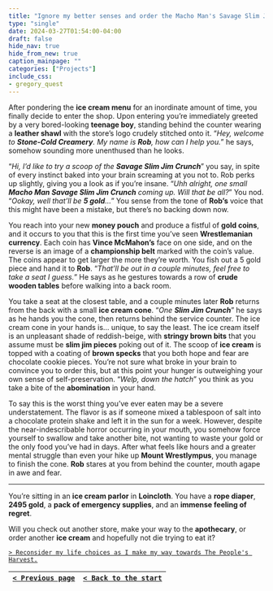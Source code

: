 ```yaml
---
title: "Ignore my better senses and order the Macho Man's Savage Slim Jim Crunch."
type: "single"
date: 2024-03-27T01:54:00-04:00
draft: false
hide_nav: true
hide_from_new: true
caption_mainpage: ""
categories: ["Projects"]
include_css:
- gregory_quest
---
```


After pondering the **ice cream menu** for an inordinate amount of time, you finally decide to enter the shop. Upon entering you’re immediately greeted by a very bored-looking **teenage boy**, standing behind the counter wearing a **leather shawl** with the store’s logo crudely stitched onto it. “*Hey, welcome to **Stone-Cold Creamery**. My name is **Rob**, how can I help you.*” he says, somehow sounding more unenthused than he looks.

“*Hi, I’d like to try a scoop of the **Savage Slim Jim Crunch***” you say, in spite of every instinct baked into your brain screaming at you not to. Rob perks up slightly, giving you a look as if you’re insane. “*Uhh alright, one small **Macho Man Savage Slim Jim Crunch** coming up. Will that be all?*” You nod. “*Ookay, well that’ll be **5 gold**…*” You sense from the tone of **Rob’s** voice that this might have been a mistake, but there’s no backing down now.

You reach into your new **money pouch** and produce a fistful of **gold coins**, and it occurs to you that this is the first time you’ve seen **Wrestlemanian currency**. Each coin has **Vince McMahon’s** face on one side, and on the reverse is an image of a **championship belt** marked with the coin’s value. The coins appear to get larger the more they’re worth. You fish out a 5 gold piece and hand it to **Rob**. “*That’ll be out in a couple minutes, feel free to take a seat I guess.*” He says as he gestures towards a row of **crude wooden tables** before walking into a back room.

You take a seat at the closest table, and a couple minutes later **Rob** returns from the back with a small **ice cream cone**. “*One **Slim Jim Crunch***” he says as he hands you the cone, then returns behind the service counter. 
The ice cream cone in your hands is… unique, to say the least. The ice cream itself is an unpleasant shade of reddish-beige, with **stringy brown bits** that you assume must be **slim jim pieces** poking out of it. The scoop of **ice cream** is topped with a coating of **brown specks** that you both hope and fear are chocolate cookie pieces. You’re not sure what broke in your brain to convince you to order this, but at this point your hunger is outweighing your own sense of self-preservation. “*Welp, down the hatch*” you think as you take a bite of the **abomination** in your hand.

To say this is the worst thing you’ve ever eaten may be a severe understatement. The flavor is as if someone mixed a tablespoon of salt into a chocolate protein shake and left it in the sun for a week. However, despite the near-indescribable horror occurring in your mouth, you somehow force yourself to swallow and take another bite, not wanting to waste your gold or the only food you’ve had in days. After what feels like hours and a greater mental struggle than even your hike up **Mount Wrestlympus**, you manage to finish the cone. **Rob** stares at you from behind the counter, mouth agape in awe and fear.

----

You’re sitting in an **ice cream parlor** in **Loincloth**. You have a **rope diaper**, **2495 gold**, a **pack of emergency supplies**, and an **immense feeling of regret**.

Will you check out another store, make your way to the **apothecary**, or order another **ice cream** and hopefully not die trying to eat it? 

[``> Reconsider my life choices as I make my way towards The People's Harvest.``](../82)

|[``< Previous page``](../80)|[``< Back to the start``](../)|
|---|---|